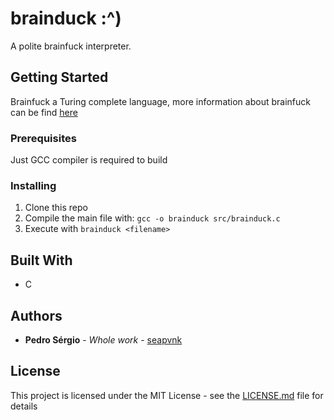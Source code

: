 
# brainduck :^)
A polite brainfuck interpreter.

## Getting Started

Brainfuck a Turing complete language, more information about brainfuck can be find [here](https://esolangs.org/wiki/Brainfuck)

### Prerequisites

Just GCC compiler is required to build

### Installing

 1. Clone this repo
 2. Compile the main file with: 
 `gcc -o brainduck src/brainduck.c` 
 3. Execute with `brainduck <filename>`



## Built With

* C 

## Authors

* **Pedro Sérgio** - *Whole work* - [seapvnk](https://github.com/seapvnk)


## License

This project is licensed under the MIT License - see the [LICENSE.md](LICENSE.md) file for details
